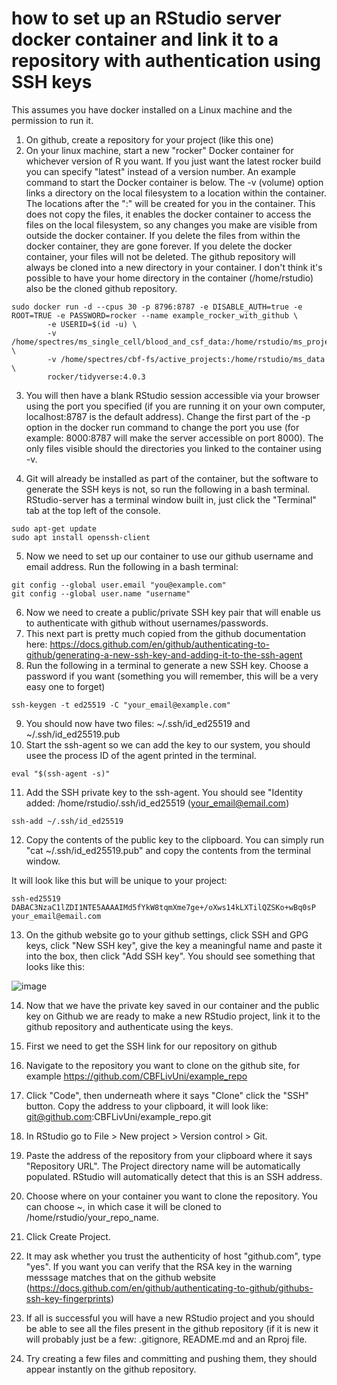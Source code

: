 # how to set up an RStudio server docker container and link it to a repository with authentication using SSH keys

This assumes you have docker installed on a Linux machine and the permission to run it.

1) On github, create a repository for your project (like this one)
2) On your linux machine, start a new "rocker" Docker container for whichever version of R you want. If you just want the latest rocker build you can specify "latest" instead of a version number. An example command to start the Docker container is below. The -v (volume) option links a directory on the local filesystem to a location within the container. The locations after the ":" will be created for you in the container. This does not copy the files, it enables the docker container to access the files on the local filesystem, so any changes you make are visible from outside the docker container. If you delete the files from within the docker container, they are gone forever. If you delete the docker container, your files will not be deleted. The github repository will always be cloned into a new directory in your container. I don't think it's possible to have your home directory in the container (/home/rstudio) also be the cloned github repository. 

```
sudo docker run -d --cpus 30 -p 8796:8787 -e DISABLE_AUTH=true -e ROOT=TRUE -e PASSWORD=rocker --name example_rocker_with_github \
        -e USERID=$(id -u) \
        -v /home/spectres/ms_single_cell/blood_and_csf_data:/home/rstudio/ms_project \
        -v /home/spectres/cbf-fs/active_projects:/home/rstudio/ms_data \
        rocker/tidyverse:4.0.3
```


3) You will then have a blank RStudio session accessible via your browser using the port you specified (if you are running it on your own computer, localhost:8787 is the default address). Change the first part of the -p option in the docker run command to change the port you use (for example: 8000:8787 will make the server accessible on port 8000). The only files visible should the directories you linked to the container using -v.

4) Git will already be installed as part of the container, but the software to generate the SSH keys is not, so run the following in a bash terminal. RStudio-server has a terminal window built in, just click the "Terminal" tab at the top left of the console.

```
sudo apt-get update
sudo apt install openssh-client
```
5) Now we need to set up our container to use our github username and email address. Run the following in a bash terminal:
```
git config --global user.email "you@example.com"
git config --global user.name "username"
```

6) Now we need to create a public/private SSH key pair that will enable us to authenticate with github without usernames/passwords. 
7) This next part is pretty much copied from the github documentation here: https://docs.github.com/en/github/authenticating-to-github/generating-a-new-ssh-key-and-adding-it-to-the-ssh-agent
8) Run the following in a terminal to generate a new SSH key. Choose a password if you want (something you will remember, this will be a very easy one to forget)
```
ssh-keygen -t ed25519 -C "your_email@example.com"
```
9) You should now have two files: ~/.ssh/id_ed25519 and ~/.ssh/id_ed25519.pub
10) Start the ssh-agent so we can add the key to our system, you should usee the process ID of the agent printed in the terminal.
```
eval "$(ssh-agent -s)"
```
11) Add the SSH private key to the ssh-agent. You should see "Identity added: /home/rstudio/.ssh/id_ed25519 (your_email@email.com)
```
ssh-add ~/.ssh/id_ed25519
```
12) Copy the contents of the public key to the clipboard. You can simply run "cat ~/.ssh/id_ed25519.pub" and copy the contents from the terminal window. 

It will look like this but will be unique to your project: 
```
ssh-ed25519 DABAC3NzaC1lZDI1NTE5AAAAIMd5fYkW8tqmXme7ge+/oXws14kLXTilQZSKo+wBq0sP your_email@email.com
```
13) On the github website go to your github settings, click SSH and GPG keys, click "New SSH key", give the key a meaningful name and paste it into the box, then click "Add SSH key". You should see something that looks like this:

![image](https://user-images.githubusercontent.com/35961519/110942196-62411280-8331-11eb-8e0c-2fb64a81efc5.png)

14) Now that we have the private key saved in our container and the public key on Github we are ready to make a new RStudio project, link it to the github repository and authenticate using the keys.

15) First we need to get the SSH link for our repository on github
16) Navigate to the repository you want to clone on the github site, for example https://github.com/CBFLivUni/example_repo
17) Click "Code", then underneath where it says "Clone" click the "SSH" button. Copy the address to your clipboard, it will look like: git@github.com:CBFLivUni/example_repo.git
18) In RStudio go to File > New project > Version control > Git.
19) Paste the address of the repository from your clipboard where it says "Repository URL". The Project directory name will be automatically populated. RStudio will automatically detect that this is an SSH address.
20) Choose where on your container you want to clone the repository. You can choose ~, in which case it will be cloned to /home/rstudio/your_repo_name.
21) Click Create Project.
22) It may ask whether you trust the authenticity of host "github.com", type "yes". If you want you can verify that the RSA key in the warning messsage matches that on the github website (https://docs.github.com/en/github/authenticating-to-github/githubs-ssh-key-fingerprints)

16) If all is successful you will have a new RStudio project and you should be able to see all the files present in the github repository (if it is new it will probably just be a few: .gitignore, README.md and an Rproj file.
17) Try creating a few files and committing and pushing them, they should appear instantly on the github repository.
